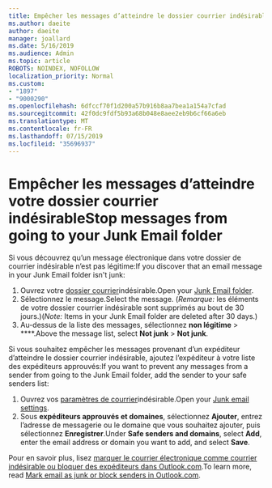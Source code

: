 ```yaml
---
title: Empêcher les messages d’atteindre le dossier courrier indésirable dans Outlook.com
ms.author: daeite
author: daeite
manager: joallard
ms.date: 5/16/2019
ms.audience: Admin
ms.topic: article
ROBOTS: NOINDEX, NOFOLLOW
localization_priority: Normal
ms.custom:
- "1897"
- "9000290"
ms.openlocfilehash: 6dfccf70f1d200a57b916b8aa7bea1a154a7cfad
ms.sourcegitcommit: 42f0dc9fdf5b93a68b048e8aee2eb9b6cf66a6eb
ms.translationtype: MT
ms.contentlocale: fr-FR
ms.lasthandoff: 07/15/2019
ms.locfileid: "35696937"
---
```

# <a name="stop-messages-from-going-to-your-junk-email-folder"></a><span data-ttu-id="296d8-102">Empêcher les messages d’atteindre votre dossier courrier indésirable</span><span class="sxs-lookup"><span data-stu-id="296d8-102">Stop messages from going to your Junk Email folder</span></span>

<span data-ttu-id="296d8-103">Si vous découvrez qu’un message électronique dans votre dossier de courrier indésirable n’est pas légitime:</span><span class="sxs-lookup"><span data-stu-id="296d8-103">If you discover that an email message in your Junk Email folder isn't junk:</span></span>

1. <span data-ttu-id="296d8-104">Ouvrez votre [dossier courrier](https://outlook.live.com/mail/junkemail)indésirable.</span><span class="sxs-lookup"><span data-stu-id="296d8-104">Open your [Junk Email folder](https://outlook.live.com/mail/junkemail).</span></span>
1. <span data-ttu-id="296d8-105">Sélectionnez le message.</span><span class="sxs-lookup"><span data-stu-id="296d8-105">Select the message.</span></span> <span data-ttu-id="296d8-106">(*Remarque:* les éléments de votre dossier courrier indésirable sont supprimés au bout de 30 jours.)</span><span class="sxs-lookup"><span data-stu-id="296d8-106">(*Note:* Items in your Junk Email folder are deleted after 30 days.)</span></span>
1. <span data-ttu-id="296d8-107">Au-dessus de la liste des messages, sélectionnez **non légitime** > \*\*\*\*.</span><span class="sxs-lookup"><span data-stu-id="296d8-107">Above the message list, select **Not junk** > **Not junk**.</span></span>

<span data-ttu-id="296d8-108">Si vous souhaitez empêcher les messages provenant d’un expéditeur d’atteindre le dossier courrier indésirable, ajoutez l’expéditeur à votre liste des expéditeurs approuvés:</span><span class="sxs-lookup"><span data-stu-id="296d8-108">If you want to prevent any messages from a sender from going to the Junk Email folder, add the sender to your safe senders list:</span></span>

1. <span data-ttu-id="296d8-109">Ouvrez vos [paramètres de courrier](https://go.microsoft.com/fwlink/?linkid=2035804)indésirable.</span><span class="sxs-lookup"><span data-stu-id="296d8-109">Open your [Junk email settings](https://go.microsoft.com/fwlink/?linkid=2035804).</span></span>
1. <span data-ttu-id="296d8-110">Sous **expéditeurs approuvés et domaines**, sélectionnez **Ajouter**, entrez l’adresse de messagerie ou le domaine que vous souhaitez ajouter, puis sélectionnez **Enregistrer**.</span><span class="sxs-lookup"><span data-stu-id="296d8-110">Under **Safe senders and domains**, select **Add**, enter the email address or domain you want to add, and select **Save**.</span></span>

<span data-ttu-id="296d8-111">Pour en savoir plus, lisez [marquer le courrier électronique comme courrier indésirable ou bloquer des expéditeurs dans Outlook.com](https://support.office.com/article/a3ece97b-82f8-4a5e-9ac3-e92fa6427ae4?wt.mc_id=Office_Outlook_com_Alchemy).</span><span class="sxs-lookup"><span data-stu-id="296d8-111">To learn more, read [Mark email as junk or block senders in Outlook.com](https://support.office.com/article/a3ece97b-82f8-4a5e-9ac3-e92fa6427ae4?wt.mc_id=Office_Outlook_com_Alchemy).</span></span>
